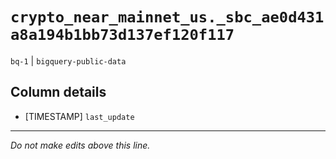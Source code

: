 # `crypto_near_mainnet_us._sbc_ae0d431a8a194b1bb73d137ef120f117`
`bq-1` | `bigquery-public-data`

## Column details
* [TIMESTAMP] `last_update`

-------------------------------------------------------------------------------
*Do not make edits above this line.*
